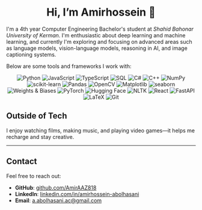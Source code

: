 <div align="center">
  <h1>Hi, I’m Amirhossein 👋</h1>
</div>

I'm a 4th year Computer Engineering Bachelor's student at *Shahid Bahonar University of Kerman*. I'm enthusiastic about deep learning and machine learning, and currently I'm exploring and focusing on advanced areas such as language models, vision-language models, reasoning in AI, and image captioning systems.

Below are some tools and frameworks I work with:
<p align="center">
  <img src="https://img.shields.io/badge/Python-3776AB?style=for-the-badge&logo=python&logoColor=white" alt="Python" />
  <img src="https://img.shields.io/badge/JavaScript-F7DF1E?style=for-the-badge&logo=javascript&logoColor=black" alt="JavaScript" />
  <img src="https://img.shields.io/badge/TypeScript-3178C6?style=for-the-badge&logo=typescript&logoColor=white" alt="TypeScript" />
  <img src="https://img.shields.io/badge/SQL-4479A1?style=for-the-badge&logo=postgresql&logoColor=white" alt="SQL" />
  <img src="https://img.shields.io/badge/C%23-239120?style=for-the-badge&logo=csharp&logoColor=white" alt="C#" />
  <img src="https://img.shields.io/badge/C%2B%2B-00599C?style=for-the-badge&logo=cplusplus&logoColor=white" alt="C++" />
  <img src="https://img.shields.io/badge/NumPy-013243?style=for-the-badge&logo=numpy&logoColor=white" alt="NumPy" />
  <img src="https://img.shields.io/badge/scikit--learn-F7931E?style=for-the-badge&logo=scikit-learn&logoColor=white" alt="scikit-learn" />
  <img src="https://img.shields.io/badge/Pandas-150458?style=for-the-badge&logo=pandas&logoColor=white" alt="Pandas" />
  <img src="https://img.shields.io/badge/OpenCV-5C3EE8?style=for-the-badge&logo=opencv&logoColor=white" alt="OpenCV" />
  <img src="https://img.shields.io/badge/Matplotlib-11557C?style=for-the-badge&logo=matplotlib&logoColor=white" alt="Matplotlib" />
  <img src="https://img.shields.io/badge/seaborn-9E2A2B?style=for-the-badge&logo=seaborn&logoColor=white" alt="seaborn" />
  <img src="https://img.shields.io/badge/Weights%20%26%20Biases-FF6600?style=for-the-badge&logo=wandb&logoColor=white" alt="Weights & Biases" />
  <img src="https://img.shields.io/badge/PyTorch-EE4C2C?style=for-the-badge&logo=pytorch&logoColor=white" alt="PyTorch" />
  <img src="https://img.shields.io/badge/Hugging%20Face-FF6F00?style=for-the-badge&logo=huggingface&logoColor=white" alt="Hugging Face" />
  <img src="https://img.shields.io/badge/NTLK-5A2E4D?style=for-the-badge&logo=natural-language-toolkit&logoColor=white" alt="NLTK" />
  <img src="https://img.shields.io/badge/React-61DAFB?style=for-the-badge&logo=react&logoColor=black" alt="React" />
  <img src="https://img.shields.io/badge/FastAPI-009688?style=for-the-badge&logo=fastapi&logoColor=white" alt="FastAPI" />
  <img src="https://img.shields.io/badge/LaTeX-008080?style=for-the-badge&logo=latex&logoColor=white" alt="LaTeX" />
  <img src="https://img.shields.io/badge/Git-F05032?style=for-the-badge&logo=git&logoColor=white" alt="Git" />
</p>


## Outside of Tech
I enjoy watching films, making music, and playing video games—it helps me recharge and stay creative.

---

## Contact
Feel free to reach out:

- **GitHub**: [github.com/AmirAAZ818](https://github.com/AmirAAZ818)  
- **LinkedIn**: [linkedin.com/in/amirhossein-abolhasani](https://linkedin.com/in/amirhossein-abolhasani)  
- **Email**: a.abolhasani.ac@gmail.com

